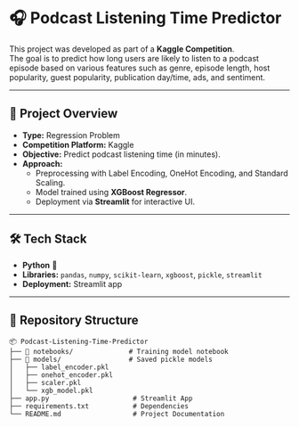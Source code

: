 # 🎧 Podcast Listening Time Predictor  

This project was developed as part of a **Kaggle Competition**.  
The goal is to predict how long users are likely to listen to a podcast episode based on various features such as genre, episode length, host popularity, guest popularity, publication day/time, ads, and sentiment.  

---

## 🚀 Project Overview  
- **Type:** Regression Problem  
- **Competition Platform:** Kaggle  
- **Objective:** Predict podcast listening time (in minutes).  
- **Approach:**  
  - Preprocessing with Label Encoding, OneHot Encoding, and Standard Scaling.  
  - Model trained using **XGBoost Regressor**.  
  - Deployment via **Streamlit** for interactive UI.  

---

## 🛠️ Tech Stack  
- **Python** 🐍  
- **Libraries:** `pandas`, `numpy`, `scikit-learn`, `xgboost`, `pickle`, `streamlit`  
- **Deployment:** Streamlit app  

---

## 📂 Repository Structure  

```text
📦 Podcast-Listening-Time-Predictor
├── 📁 notebooks/              # Training model notebook
├── 📁 models/                 # Saved pickle models
│   ├── label_encoder.pkl
│   ├── onehot_encoder.pkl
│   ├── scaler.pkl
│   └── xgb_model.pkl
├── app.py                     # Streamlit App
├── requirements.txt           # Dependencies
└── README.md                  # Project Documentation

